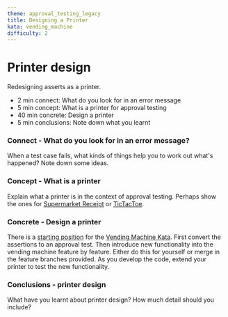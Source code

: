 ```yaml
---
theme: approval_testing_legacy
title: Designing a Printer
kata: vending_machine
difficulty: 2
---
```


# Printer design

Redesigning asserts as a printer.

* 2 min connect: What do you look for in an error message
* 5 min concept: What is a printer for approval testing
* 40 min concrete: Design a printer
* 5 min conclusions: Note down what you learnt

### Connect - What do you look for in an error message?

When a test case fails, what kinds of things help you to work out what's happened? Note down some ideas.

### Concept - What is a printer

Explain what a printer is in the context of approval testing. Perhaps show the ones for [Supermarket Receipt](https://github.com/emilybache/SupermarketReceipt-Refactoring-Kata) or [TicTacToe](https://github.com/emilybache/TicTacToe-Kata).

### Concrete - Design a printer

There is a [starting position](https://github.com/emilybache/VendingMachine-Approval-Kata) for the [Vending Machine Kata](/kata_descriptions/vending_machine.html). First convert the assertions to an approval test. Then introduce new functionality into the vending machine feature by feature. Either do this for yourself or merge in the feature branches provided. As you develop the code, extend your printer to test the new functionality.

### Conclusions - printer design

What have you learnt about printer design? How much detail should you include?
